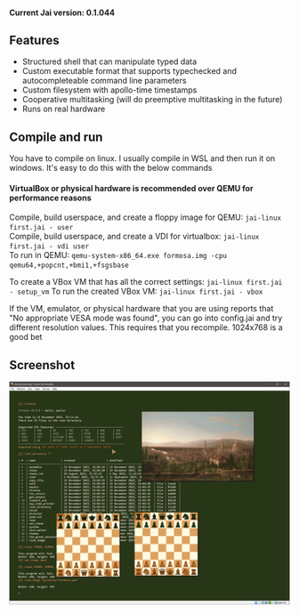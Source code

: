
#### Current Jai version: 0.1.044

## Features
- Structured shell that can manipulate typed data
- Custom executable format that supports typechecked and autocompleteable command line parameters
- Custom filesystem with apollo-time timestamps
- Cooperative multitasking (will do preemptive multitasking in the future)
- Runs on real hardware

## Compile and run

You have to compile on linux. I usually compile in WSL and then run it on windows. It's easy to do this with the below commands

#### VirtualBox or physical hardware is recommended over QEMU for performance reasons

Compile, build userspace, and create a floppy image for QEMU: `jai-linux first.jai - user`  
Compile, build userspace, and create a VDI for virtualbox: `jai-linux first.jai - vdi user`  
To run in QEMU: `qemu-system-x86_64.exe formosa.img -cpu qemu64,+popcnt,+bmi1,+fsgsbase`

To create a VBox VM that has all the correct settings: `jai-linux first.jai - setup_vm`
To run the created VBox VM: `jai-linux first.jai - vbox`

If the VM, emulator, or physical hardware that you are using reports that "No appropriate VESA mode was found", you can go into config.jai and try different resolution values. This requires that you recompile. 1024x768 is a good bet

## Screenshot
![](screenshot.png)
